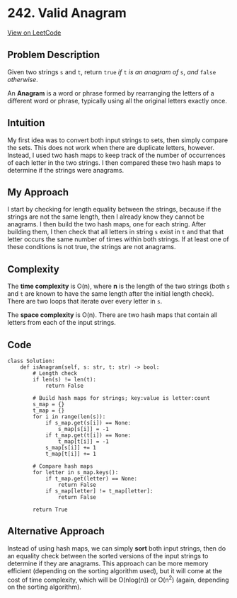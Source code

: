 # 242. Valid Anagram

[View on LeetCode](https://leetcode.com/problems/valid-anagram/)

## Problem Description

Given two strings <code>s</code> and <code>t</code>, return <code>true</code> *if* <code>t</code> *is an anagram of* <code>s</code>, *and* <code>false</code> *otherwise*.

An **Anagram** is a word or phrase formed by rearranging the letters of a different word or phrase, typically using all the original letters exactly once.

## Intuition

My first idea was to convert both input strings to sets, then simply compare the sets. This does not work when there are
duplicate letters, however. Instead, I used two hash maps to keep track of the number of occurrences of each
letter in the two strings. I then compared these two hash maps to determine if the strings were anagrams.

## My Approach

I start by checking for length equality between the strings, because if the strings are not the same length, then I already know
they cannot be anagrams. I then build the two hash maps, one for each string. After building them, I then check
that all letters in string <code>s</code> exist in <code>t</code> and that that letter occurs the same number of times
within both strings. If at least one of these conditions is not true, the strings are not anagrams.

## Complexity

The **time complexity** is O(n), where **n** is the length of the two strings (both <code>s</code>
and <code>t</code> are known to have the same length after the initial length check). There are two loops that iterate over every letter in <code>s</code>.

The **space complexity** is O(n). There are two hash maps that contain all letters from each of the input strings.

## Code

```
class Solution:
    def isAnagram(self, s: str, t: str) -> bool:
        # Length check
        if len(s) != len(t):
            return False

        # Build hash maps for strings; key:value is letter:count
        s_map = {}
        t_map = {}
        for i in range(len(s)):
            if s_map.get(s[i]) == None:
                s_map[s[i]] = -1
            if t_map.get(t[i]) == None:
                t_map[t[i]] = -1
            s_map[s[i]] += 1
            t_map[t[i]] += 1

        # Compare hash maps
        for letter in s_map.keys():
            if t_map.get(letter) == None:
                return False
            if s_map[letter] != t_map[letter]:
                return False

        return True
```

## Alternative Approach

Instead of using hash maps, we can simply **sort** both input strings, then do an equality check
between the sorted versions of the input strings to determine if they are anagrams. This approach can be
more memory efficient (depending on the sorting algorithm used), but it will come at the cost of
time complexity, which will be O(nlog(n)) or O(n<sup>2</sup>) (again, depending on the sorting algorithm).

